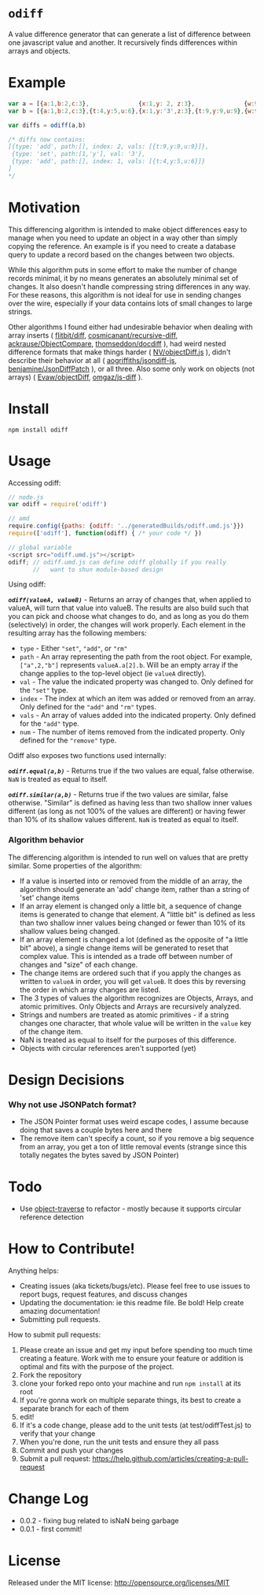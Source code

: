 
`odiff`
=====

A value difference generator that can generate a list of difference between one javascript value and another. It recursively finds differences
within arrays and objects.

Example
=======

```javascript
var a = [{a:1,b:2,c:3},              {x:1,y: 2, z:3},              {w:9,q:8,r:7}]
var b = [{a:1,b:2,c:3},{t:4,y:5,u:6},{x:1,y:'3',z:3},{t:9,y:9,u:9},{w:9,q:8,r:7}]

var diffs = odiff(a,b)

/* diffs now contains:
[{type: 'add', path:[], index: 2, vals: [{t:9,y:9,u:9}]},
 {type: 'set', path:[1,'y'], val: '3'},
 {type: 'add', path:[], index: 1, vals: [{t:4,y:5,u:6}]}
]
*/
```

Motivation
==========

This differencing algorithm is intended to make object differences easy to manage when you need to update an object in a way other
than simply copying the reference. An example is if you need to create a database query to update a record based on the changes between
two objects.

While this algorithm puts in some effort to make the number of change records minimal, it by no means generates an absolutely minimal set
of changes. It also doesn't handle compressing string differences in any way. For these reasons, this algorithm is not ideal for use in
sending changes over the wire, especially if your data contains lots of small changes to large strings.

Other algorithms I found either had undesirable behavior when dealing with array inserts
( [flitbit/diff](https://github.com/flitbit/diff), [cosmicanant/recursive-diff](https://github.com/cosmicanant/recursive-diff),
[ackrause/ObjectCompare](https://github.com/ackrause/ObjectCompare), [thomseddon/docdiff](https://github.com/thomseddon/docdiff) ),
had weird nested difference formats that make things harder ( [NV/objectDiff.js](https://github.com/NV/objectDiff.js) ), didn't describe their behavior at all ( [aogriffiths/jsondiff-js](https://github.com/aogriffiths/jsondiff-js),
[benjamine/JsonDiffPatch](https://github.com/benjamine/JsonDiffPatch) ), or all three.
Also some only work on objects (not arrays) ( [Evaw/objectDiff](https://github.com/Evaw/objectDiff), [omgaz/js-diff](https://github.com/omgaz/js-diff) ).

Install
=======

```
npm install odiff
```


Usage
=====

Accessing odiff:
```javascript
// node.js
var odiff = require('odiff')

// amd
require.config({paths: {odiff: '../generatedBuilds/odiff.umd.js'}})
require(['odiff'], function(odiff) { /* your code */ })

// global variable
<script src="odiff.umd.js"></script>
odiff; // odiff.umd.js can define odiff globally if you really
       //   want to shun module-based design
```

Using odiff:

***`odiff(valueA, valueB)`*** - Returns an array of changes that, when applied to valueA, will turn that value into valueB. The results are also
build such that you can pick and choose what changes to do, and as long as you do them (selectively) in order, the changes will work properly.
Each element in the resulting array has the following members:
* `type` - Either `"set"`, `"add"`,  or `"rm"`
* `path` - An array representing the path from the root object. For example, `["a",2,"b"]` represents `valueA.a[2].b`. Will be an empty
array if the change applies to the top-level object (ie `valueA` directly).
* `val` - The value the indicated property was changed to. Only defined for the `"set"` type.
* `index` - The index at which an item was added or removed from an array. Only defined for the `"add"` and `"rm"` types.
* `vals` - An array of values added into the indicated property. Only defined for the `"add"` type.
* `num` - The number of items removed from the indicated property. Only defined for the `"remove"` type.

Odiff also exposes two functions used internally:

***`odiff.equal(a,b)`*** - Returns true if the two values are equal, false otherwise. `NaN` is treated as equal to itself.

***`odiff.similar(a,b)`*** - Returns true if the two values are similar, false otherwise. "Similar" is defined as having less than two shallow
inner values different (as long as not 100% of the values are different) or having fewer than 10% of its shallow values different.
`NaN` is treated as equal to itself.

### Algorithm behavior

The differencing algorithm is intended to run well on values that are pretty similar. Some properties of the algorithm:
* If a value is inserted into or removed from the middle of an array, the algorithm should generate an 'add' change item, rather than a
string of 'set' change items
* If an array element is changed only a little bit, a sequence of change items is generated to change that element. A "little bit"
is defined as less than two shallow inner values being changed or fewer than 10% of its shallow values being changed.
* If an array element is changed a lot (defined as the opposite of "a little bit" above), a single change items will be generated to reset
that complex value. This is intended as a trade off between number of changes and "size" of each change.
* The change items are ordered such that if you apply the changes as written to `valueA` in order, you will get `valueB`. It does this by
reversing the order in which array changes are listed.
* The 3 types of values the algorithm recognizes are Objects, Arrays, and atomic primitives. Only Objects and Arrays are recursively analyzed.
* Strings and numbers are treated as atomic primitives - if a string changes one character, that whole value will be written in the `value`
key of the change item.
* NaN is treated as equal to itself for the purposes of this difference.
* Objects with circular references aren't supported (yet)

Design Decisions
================

### Why not use JSONPatch format?

* The JSON Pointer format uses weird escape codes, I assume because doing that saves a couple bytes here and there
* The remove item can't specify a count, so if you remove a big sequence from an array, you get a ton of little removal events (strange since this totally negates the bytes saved by JSON Pointer)

Todo
======

* Use [object-traverse](https://github.com/nervgh/object-traverse) to refactor - mostly because it supports circular reference detection


How to Contribute!
============

Anything helps:

* Creating issues (aka tickets/bugs/etc). Please feel free to use issues to report bugs, request features, and discuss changes
* Updating the documentation: ie this readme file. Be bold! Help create amazing documentation!
* Submitting pull requests.

How to submit pull requests:

1. Please create an issue and get my input before spending too much time creating a feature. Work with me to ensure your feature or addition is optimal and fits with the purpose of the project.
2. Fork the repository
3. clone your forked repo onto your machine and run `npm install` at its root
4. If you're gonna work on multiple separate things, its best to create a separate branch for each of them
5. edit!
6. If it's a code change, please add to the unit tests (at test/odiffTest.js) to verify that your change
7. When you're done, run the unit tests and ensure they all pass
8. Commit and push your changes
9. Submit a pull request: https://help.github.com/articles/creating-a-pull-request

Change Log
=========

* 0.0.2 - fixing bug related to isNaN being garbage
* 0.0.1 - first commit!

License
=======
Released under the MIT license: http://opensource.org/licenses/MIT